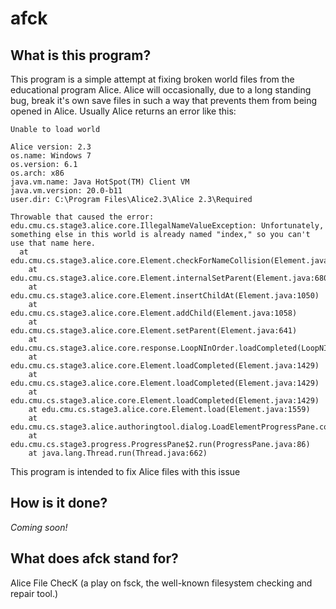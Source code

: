 # afck
## What is this program?
This program is a simple attempt at fixing broken world files from the educational program Alice. Alice will occasionally, due to a long standing bug, break it's own save files in such a way that prevents them from being opened in Alice. Usually Alice returns an error like this:
```
Unable to load world

Alice version: 2.3
os.name: Windows 7
os.version: 6.1
os.arch: x86
java.vm.name: Java HotSpot(TM) Client VM
java.vm.version: 20.0-b11
user.dir: C:\Program Files\Alice2.3\Alice 2.3\Required

Throwable that caused the error:
edu.cmu.cs.stage3.alice.core.IllegalNameValueException: Unfortunately, something else in this world is already named "index," so you can't use that name here.
  at edu.cmu.cs.stage3.alice.core.Element.checkForNameCollision(Element.java:221)
	at edu.cmu.cs.stage3.alice.core.Element.internalSetParent(Element.java:680)
	at edu.cmu.cs.stage3.alice.core.Element.insertChildAt(Element.java:1050)
	at edu.cmu.cs.stage3.alice.core.Element.addChild(Element.java:1058)
	at edu.cmu.cs.stage3.alice.core.Element.setParent(Element.java:641)
	at edu.cmu.cs.stage3.alice.core.response.LoopNInOrder.loadCompleted(LoopNInOrder.java:59)
	at edu.cmu.cs.stage3.alice.core.Element.loadCompleted(Element.java:1429)
	at edu.cmu.cs.stage3.alice.core.Element.loadCompleted(Element.java:1429)
	at edu.cmu.cs.stage3.alice.core.Element.loadCompleted(Element.java:1429)
	at edu.cmu.cs.stage3.alice.core.Element.load(Element.java:1559)
	at edu.cmu.cs.stage3.alice.authoringtool.dialog.LoadElementProgressPane.construct(LoadElementProgressPane.java:42)
	at edu.cmu.cs.stage3.progress.ProgressPane$2.run(ProgressPane.java:86)
	at java.lang.Thread.run(Thread.java:662)
```
This program is intended to fix Alice files with this issue


## How is it done?
_Coming soon!_


## What does afck stand for?
Alice File ChecK (a play on fsck, the well-known filesystem checking and repair tool.)

